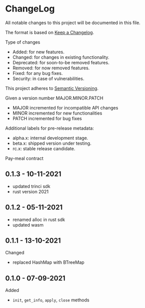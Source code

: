 ChangeLog
=========

All notable changes to this project will be documented in this file.

The format is based on [Keep a Changelog](http://keepachangelog.com).

Type of changes

* Added: for new features.
* Changed: for changes in existing functionality.
* Deprecated: for soon-to-be removed features.
* Removed: for now removed features.
* Fixed: for any bug fixes.
* Security: in case of vulnerabilities.

This project adheres to [Semantic Versioning](http://semver.org).

Given a version number MAJOR.MINOR.PATCH
* MAJOR incremented for incompatible API changes
* MINOR incremented for new functionalities
* PATCH incremented for bug fixes

Additional labels for pre-release metadata:
* alpha.x: internal development stage.
* beta.x: shipped version under testing.
* rc.x: stable release candidate.

Pay-meal contract

0.1.3 - 10-11-2021
------------------

* updated trinci sdk
* rust version 2021


0.1.2 - 05-11-2021
------------------

* renamed alloc in rust sdk
* updated wasm

0.1.1 - 13-10-2021
------------------

Changed
* replaced HashMap with BTreeMap


0.1.0 - 07-09-2021
------------------

Added
* `init`, `get_info`, `apply`, `close` methods
